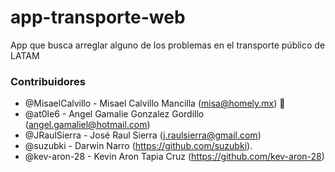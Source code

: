 # app-transporte-web
App que busca arreglar alguno de los problemas en el transporte público de LATAM


### Contribuidores
- @MisaelCalvillo - Misael Calvillo Mancilla (misa@homely.mx) 🚀
- @at0le6 - Angel Gamalie Gonzalez Gordillo (angel.gamaliel@hotmail.com)
- @JRaulSierra - José Raul Sierra (j.raulsierra@gmail.com)
- @suzubki - Darwin Narro (https://github.com/suzubki).
- @kev-aron-28 - Kevin Aron Tapia Cruz (https://github.com/kev-aron-28)
